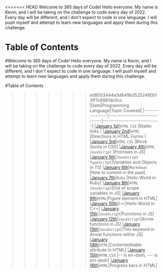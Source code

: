 <<<<<<< HEAD
Welcome to 365 days of Code!
Hello everyone. My name is Kevin, and I will be taking on the challenge to code every day of 2022. Every day will be different, and I don't expect to code in one language. I will push myself and attempt to learn new languages and apply them during this challenge.

Table of Contents
=======
#Welcome to 365 days of Code!
Hello everyone. My name is Kevin, and I will be taking on the challenge to code every day of 2022. Every day will be different, and I don't expect to code in one language. I will push myself and attempt to learn new languages and apply them during this challenge.

#Table of Contents
>>>>>>> ed9503444a3d649b35252480b13ff7c6981dc0cc
|Date|Programming Language|Topic Covered|
|----------------|-------------------------------|-----------------------------|
|[January 1st]()|`HTML` `CSS` |Mailto links |
|[January 2nd]()|`HTML` |Directions in HTML Forms |
|[January 3rd]()|`HTML` `CSS` |Block Quote in CSS|
|[January 4th]()|`HTML` `JavaScript` |Promises in JS|
|[January 5th]()|`JavaScript` `TypeScript`|Variables and Objects in TS|
|[January 6th]()|`Markdown` |How to commit in the past|
|[January 7th]()|`Ruby` |Hello World in Ruby|
|[January 8th]()|`HTML` `JavaScript`|Out of scope variables in JS|
|[January 9th]()|`HTML`|Figure element in HTML|
|[January 10th]()|`C++`|Hello World in C++|
|[January 11th]()|`JavaScript`|Functions in JS|
|[January 12th]()|`JavaScript`|Arrow functions in JS|
|[January 13th]()|`JavaScript`|This keyword in Arrow functions within JS|
|[January 14th]()|`HTML`|Contenteditable attribute in HTML|
|[January 15th]()|`HTML` `CSS` |-- is en-dash, --- is em-dash|
|[January 16th]()|`HTML`|Progress bars in HTML|

